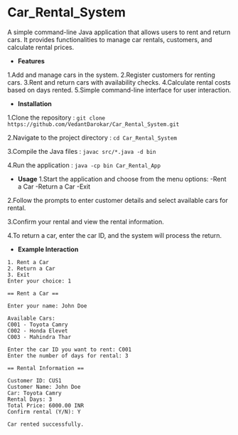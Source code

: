 ﻿# Car_Rental_System

A simple command-line Java application that allows users to rent and return cars. It provides functionalities to manage car rentals, customers, and calculate rental prices.


* **Features**

1.Add and manage cars in the system.
2.Register customers for renting cars.
3.Rent and return cars with availability checks.
4.Calculate rental costs based on days rented.
5.Simple command-line interface for user interaction.




* **Installation**

1.Clone the repository :
```git clone https://github.com/VedantDarokar/Car_Rental_System.git```

2.Navigate to the project directory :
```cd Car_Rental_System```

3.Compile the Java files :
```javac src/*.java -d bin```

4.Run the application :
```java -cp bin Car_Rental_App```




* **Usage**
1.Start the application and choose from the menu options:
-Rent a Car
-Return a Car
-Exit
  

2.Follow the prompts to enter customer details and select available cars for rental.

3.Confirm your rental and view the rental information.

4.To return a car, enter the car ID, and the system will process the return.





* **Example Interaction**

```===== Car Rental System =====
1. Rent a Car
2. Return a Car
3. Exit
Enter your choice: 1

== Rent a Car ==

Enter your name: John Doe

Available Cars:
C001 - Toyota Camry
C002 - Honda Elevet
C003 - Mahindra Thar

Enter the car ID you want to rent: C001
Enter the number of days for rental: 3

== Rental Information ==

Customer ID: CUS1
Customer Name: John Doe
Car: Toyota Camry
Rental Days: 3
Total Price: 6000.00 INR
Confirm rental (Y/N): Y

Car rented successfully.
